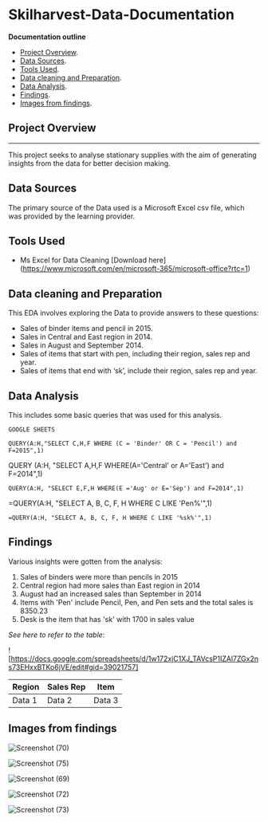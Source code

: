 # Skilharvest-Data-Documentation

**Documentation outline**
- [Project Overview](#project-overview).
- [Data Sources](#data-sources).
- [Tools Used](#tools-used).
- [Data cleaning and Preparation](#data-cleaning-and-preparation).
- [Data Analysis](#data-analysis).
- [Findings](#findings).
- [Images from findings](#images-from-findings).


## Project Overview
---
This project seeks to analyse stationary supplies with the aim of generating insights from the data for better decision making.

## Data Sources
The primary source of the Data used is a Microsoft Excel csv file, which was provided by the learning provider.

## Tools Used
- Ms Excel for Data Cleaning [Download here] (https://www.microsoft.com/en/microsoft-365/microsoft-office?rtc=1)

## Data cleaning and Preparation

This EDA involves exploring the Data to provide answers to these questions:
  - Sales of binder items and pencil in 2015.
  - Sales in Central and East region in 2014.
  - Sales in August and September 2014.
  - Sales of items that start with pen, including their region, sales rep and year.
  - Sales of items that end with ‘sk’, include their region, sales rep and year.

## Data Analysis
This includes some basic queries that was used for this analysis.

````
GOOGLE SHEETS

QUERY(A:H,"SELECT C,H,F WHERE (C = 'Binder' OR C = 'Pencil') and F=2015",1)

````
QUERY (A:H, "SELECT A,H,F WHERE(A='Central' or A='East') and F=2014",1)

````
QUERY(A:H, "SELECT E,F,H WHERE(E ='Aug' or E='Sep') and F=2014",1)

````
=QUERY(A:H, "SELECT A, B, C, F, H WHERE C LIKE 'Pen%'",1)

````
=QUERY(A:H, "SELECT A, B, C, F, H WHERE C LIKE '%sk%'",1)

````


## Findings
Various insights were gotten from the analysis:
  1. Sales of binders were more than pencils in 2015
  2. Central region had more sales than East region in 2014
  3. August had an increased sales than September in 2014
  4. Items with 'Pen' include Pencil, Pen, and Pen sets and the total sales is 8350.23
  5. Desk is the item that has 'sk' with 1700 in sales value

*See here to refer to the table*:

![https://docs.google.com/spreadsheets/d/1w172xjC1XJ_TAVcsP1IZAl7ZGx2ns73EHxxBTKo6jVE/edit#gid=39021757]

|Region|Sales Rep|Item|
|---------|---------|---------|
|Data 1|Data 2|Data 3|

## Images from findings

![Screenshot (70)](https://github.com/IbukunAjakaiye/Skilharvest-Data-Documentation/assets/81586815/bc4bdcdf-626b-437e-801d-900197d06fe8)

![Screenshot (75)](https://github.com/IbukunAjakaiye/Skilharvest-Data-Documentation/assets/81586815/ef89871c-bc52-483f-aecb-f11552d48af4)

![Screenshot (69)](https://github.com/IbukunAjakaiye/Skilharvest-Data-Documentation/assets/81586815/c4595b0b-3cea-4402-9a44-d372e2726a62)

![Screenshot (72)](https://github.com/IbukunAjakaiye/Skilharvest-Data-Documentation/assets/81586815/7044e639-01a5-4207-b748-2ac3c8bb7a77)

![Screenshot (73)](https://github.com/IbukunAjakaiye/Skilharvest-Data-Documentation/assets/81586815/f2ce2f0d-87ae-4f6e-8074-eea7b942e8c9)









